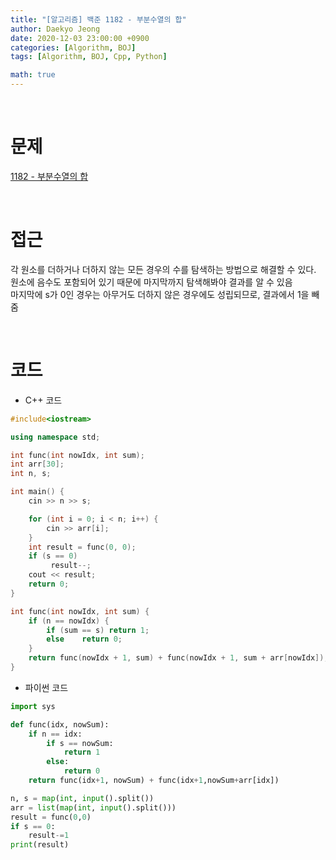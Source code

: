 ```yaml
---
title: "[알고리즘] 백준 1182 - 부분수열의 합"
author: Daekyo Jeong
date: 2020-12-03 23:00:00 +0900
categories: [Algorithm, BOJ]
tags: [Algorithm, BOJ, Cpp, Python]

math: true
---
```



<br/>

# **문제**

[1182 - 부분수열의 합](https://www.acmicpc.net/problem/1182)

<br/>

# **접근**

각 원소를 더하거나 더하지 않는 모든 경우의 수를 탐색하는 방법으로 해결할 수 있다.   
원소에 음수도 포함되어 있기 때문에 마지막까지 탐색해봐야 결과를 알 수 있음    
마지막에 s가 0인 경우는 아무거도 더하지 않은 경우에도 성립되므로, 결과에서 1을 빼줌   

<br/>

# **코드**

- C++ 코드

```cpp
#include<iostream>

using namespace std;

int func(int nowIdx, int sum);
int arr[30];
int n, s;

int main() {
    cin >> n >> s;

    for (int i = 0; i < n; i++) {
        cin >> arr[i];
    }
    int result = func(0, 0);
    if (s == 0)
    	 result--;
    cout << result;
    return 0;
}

int func(int nowIdx, int sum) {
    if (n == nowIdx) {
        if (sum == s) return 1;
        else    return 0;
    }
    return func(nowIdx + 1, sum) + func(nowIdx + 1, sum + arr[nowIdx]);
}
```


- 파이썬 코드   

```py
import sys

def func(idx, nowSum):
    if n == idx:
        if s == nowSum:
            return 1
        else:
            return 0
    return func(idx+1, nowSum) + func(idx+1,nowSum+arr[idx])

n, s = map(int, input().split())
arr = list(map(int, input().split()))
result = func(0,0)
if s == 0:
    result-=1
print(result)
```

<br/>

